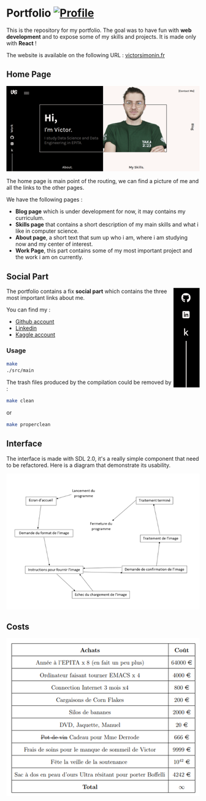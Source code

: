 # Portfolio [![Profile][title-img]][profile]

[title-img]:https://img.shields.io/badge/-Bictole-pink
[profile]:https://github.com/bictole

This is the repository for my portfolio. The goal was to have fun with **web development** and to expose some of my skills and projects. It is made only with **React** !

The website is available on the following URL : [victorsimonin.fr](victorsimonin.fr)

## Home Page


<img src="https://github.com/Bictole/Portfolio/blob/master/readme_images/home.png" alt="Home">

The home page is main point of the routing, we can find a picture of me and all the links to the other pages.

We have the following pages :

* **Blog page** which is under development for now, it may contains my curriculum. 
* **Skills page** that contains a short description of my main skills and what i like in computer science.
* **About page**, a short text that sum up who i am, where i am studying now and my center of interest. 
* **Work Page**, this part contains some of my most important project and the work i am on currently.


## Social Part

<img src="https://github.com/Bictole/Portfolio/blob/master/readme_images/social.png" align="right" alt="Social_part">

The portfolio contains a fix **social part** which contains the three most important links about me.

You can find my :
* [Github account](https://github.com/Bictole)
* [Linkedin](https://www.linkedin.com/in/victor-simonin/)
* [Kaggle account](https://www.kaggle.com/victorsimonin)



### Usage

```bash
make
./src/main
```

The trash files produced by the compilation could be removed by :

```bash
make clean
```

or

```bash
make properclean
```

## Interface

The interface is made with SDL 2.0, it's a really simple component that need to be refactored. Here is a diagram that demonstrate its usability.

<img src="https://github.com/Bictole/OCR/blob/master/Test_img/readme_images/interface.png" alt="Interface">

## Costs

<img src="https://github.com/Bictole/OCR/blob/master/Test_img/readme_images/costs.png" alt="The outrageous Costs">